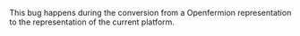 This bug happens during the conversion from a Openfermion representation to the representation of the current platform.